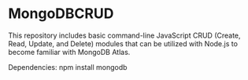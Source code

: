 # MongoDBCRUD
This repository includes basic command-line JavaScript CRUD (Create, Read, Update, and Delete) modules that can be utilized with Node.js to become familiar with MongoDB Atlas. 

Dependencies:
npm install mongodb
